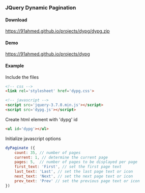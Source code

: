 ### JQuery Dynamic Pagination

#### Download
https://91ahmed.github.io/projects/dypg/dypg.zip

#### Demo
https://91ahmed.github.io/projects/dypg

#### Example

Include the files
``` html
<!-- css -->
<link rel='stylesheet' href='dypg.css'>

<!-- javascript -->
<script src='jquery-3.7.0.min.js'></script>
<script src='dypg.js'></script>
```

Create html element with 'dypg' id
``` html
<ul id='dypg'></ul>
```
Initialize javascript options
``` javascript
dyPaginate ({
	count: 35, // number of pages
	current: 1, // determine the current page
	pages: 5,  // number of pages to be displayed per page
	first_text: 'First', // set the first page text
	last_text: 'Last', // set the last page text or icon
	next_text: 'Next', // set the next page text or icon
	prev_text: 'Prev' // set the previous page text or icon
})
```